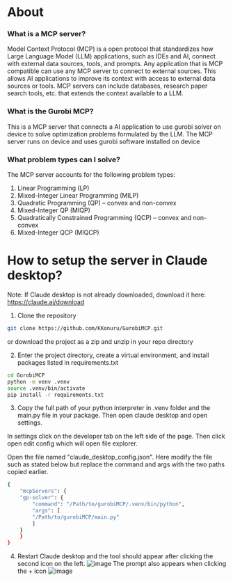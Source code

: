 # About
### What is a MCP server?
Model Context Protocol (MCP) is a open protocol that standardizes how Large Language Model (LLM) applications, such as IDEs and AI, connect with external data sources, tools, and prompts. Any application that is MCP compatible can use any MCP server to connect to external sources. This allows AI applications to improve its context with access to external data sources or tools. MCP servers can include databases, research paper search tools, etc. that extends the context available to a LLM.
### What is the Gurobi MCP?
This is a MCP server that connects a AI application to use gurobi solver on device to solve optimization problems formulated by the LLM. The MCP server runs on device and uses gurobi software installed on device 
### What problem types can I solve?
The MCP server accounts for the following problem types:
1.	Linear Programming (LP)
2.	Mixed-Integer Linear Programming (MILP)
3.	Quadratic Programming (QP) – convex and non-convex
4.	Mixed-Integer QP (MIQP)
5.	Quadratically Constrained Programming (QCP) – convex and non-convex
6.	Mixed-Integer QCP (MIQCP)

# How to setup the server in Claude desktop?
Note: If Claude desktop is not already downloaded, download it here: https://claude.ai/download
1. Clone the repository
```bash
git clone https://github.com/KKonuru/GurobiMCP.git
```
or download the project as a zip and unzip in your repo directory

2. Enter the project directory, create a virtual environment, and install packages listed in requirements.txt
```bash
cd GurobiMCP
python -m venv .venv
source .venv/bin/activate
pip install -r requirements.txt
```

3. Copy the full path of your python interpreter in .venv folder and the main.py file in your package. Then open claude desktop and open settings. 

In settings click on the developer tab on the left side of the page. Then click open edit config which will open file explorer. 

Open the file named "claude_desktop_config.json". Here modify the file such as stated below but replace the command and args with the two paths copied earlier.
```bash
{
    "mcpServers": {
    "gp-solver": {
        "command": "/Path/to/gurobiMCP/.venv/bin/python",
        "args": [
        "/Path/to/gurobiMCP/main.py"
        ]
    }
    }
}
```
4. Restart Claude desktop and the tool should appear after clicking the second icon on the left.
![image](https://github.com/user-attachments/assets/dc89dc9f-a3bc-45a1-81a4-933a4207a082)
The prompt also appears when clicking the + icon
![image](https://github.com/user-attachments/assets/ddc17c06-4b20-47bd-b32f-1b8948379ce2)


